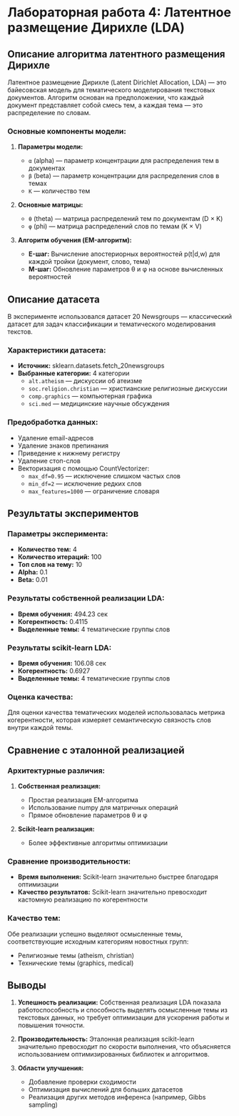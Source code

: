 # Лабораторная работа 4: Латентное размещение Дирихле (LDA)

## Описание алгоритма латентного размещения Дирихле

Латентное размещение Дирихле (Latent Dirichlet Allocation, LDA) — это байесовская модель для тематического моделирования текстовых документов. Алгоритм основан на предположении, что каждый документ представляет собой смесь тем, а каждая тема — это распределение по словам.

### Основные компоненты модели:

1. **Параметры модели:**
   - `α` (alpha) — параметр концентрации для распределения тем в документах
   - `β` (beta) — параметр концентрации для распределения слов в темах
   - `K` — количество тем

2. **Основные матрицы:**
   - `θ` (theta) — матрица распределений тем по документам (D × K)
   - `φ` (phi) — матрица распределений слов по темам (K × V)

3. **Алгоритм обучения (EM-алгоритм):**
   - **E-шаг:** Вычисление апостериорных вероятностей p(t|d,w) для каждой тройки (документ, слово, тема)
   - **M-шаг:** Обновление параметров θ и φ на основе вычисленных вероятностей

## Описание датасета

В эксперименте использовался датасет 20 Newsgroups — классический датасет для задач классификации и тематического моделирования текстов.

### Характеристики датасета:
- **Источник:** sklearn.datasets.fetch_20newsgroups
- **Выбранные категории:** 4 категории
  - `alt.atheism` — дискуссии об атеизме
  - `soc.religion.christian` — христианские религиозные дискуссии  
  - `comp.graphics` — компьютерная графика
  - `sci.med` — медицинские научные обсуждения

### Предобработка данных:
- Удаление email-адресов
- Удаление знаков препинания
- Приведение к нижнему регистру
- Удаление стоп-слов
- Векторизация с помощью CountVectorizer:
  - `max_df=0.95` — исключение слишком частых слов
  - `min_df=2` — исключение редких слов
  - `max_features=1000` — ограничение словаря

## Результаты экспериментов

### Параметры эксперимента:
- **Количество тем:** 4
- **Количество итераций:** 100
- **Топ слов на тему:** 10
- **Alpha:** 0.1
- **Beta:** 0.01

### Результаты собственной реализации LDA:
- **Время обучения:** 494.23 сек
- **Когерентность:** 0.4115
- **Выделенные темы:** 4 тематические группы слов

### Результаты scikit-learn LDA:
- **Время обучения:** 106.08 сек  
- **Когерентность:** 0.6927
- **Выделенные темы:** 4 тематические группы слов

### Оценка качества:
Для оценки качества тематических моделей использовалась метрика когерентности, которая измеряет семантическую связность слов внутри каждой темы.

## Сравнение с эталонной реализацией

### Архитектурные различия:
1. **Собственная реализация:**
   - Простая реализация EM-алгоритма
   - Использование numpy для матричных операций
   - Прямое обновление параметров θ и φ

2. **Scikit-learn реализация:**
   - Более эффективные алгоритмы оптимизации

### Сравнение производительности:
- **Время выполнения:** Scikit-learn значительно быстрее благодаря оптимизации
- **Качество результатов:** Scikit-learn значительно превосходит кастомную реализацию по когерентности

### Качество тем:
Обе реализации успешно выделяют осмысленные темы, соответствующие исходным категориям новостных групп:
- Религиозные темы (atheism, christian)
- Технические темы (graphics, medical)

## Выводы

1. **Успешность реализации:** Собственная реализация LDA показала работоспособность и способность выделять осмысленные темы из текстовых данных, но требует оптимизации для ускорения работы и повышения точности.

2. **Производительность:** Эталонная реализация scikit-learn значительно превосходит по скорости выполнения, что объясняется использованием оптимизированных библиотек и алгоритмов.

3. **Области улучшения:**
   - Добавление проверки сходимости
   - Оптимизация вычислений для больших датасетов
   - Реализация других методов инференса (например, Gibbs sampling)